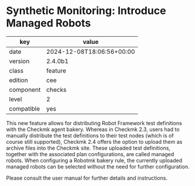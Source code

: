 [//]: # (werk v2)
# Synthetic Monitoring: Introduce Managed Robots

key        | value
---------- | ---
date       | 2024-12-08T18:06:56+00:00
version    | 2.4.0b1
class      | feature
edition    | cee
component  | checks
level      | 2
compatible | yes

This new feature allows for distributing Robot Framework test definitions with the Checkmk agent
bakery. Whereas in Checkmk 2.3, users had to manually distribute the test definitions to their test
nodes (which is of course still supported), Checkmk 2.4 offers the option to upload them as archive
files into the Checkmk site. These uploaded test definitions, together with the associated plan
configurations, are called managed robots. When configuring a Robotmk bakery rule, the currently
uploaded managed robots can be selected without the need for further configuration.

Please consult the user manual for further details and instructions.
